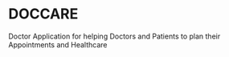 # DOCCARE
Doctor Application for helping Doctors and Patients to plan their Appointments and Healthcare
